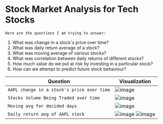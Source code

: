 # Stock Market Analysis for Tech Stocks
`Here are the questions I am trying to answer:`
1. What was change in a stock's price over time?
2. What was daily return average of a stock?
3. What was moving average of various stocks?
4. What was correlation between daily returns of different stocks?
5. How much value do we put at risk by investing in a particular stock?
6. How can we attempt to predict future stock behaviour?

Question | Visualization
-----|------
`AAPL change in a stock's price over time` | ![image](https://user-images.githubusercontent.com/26667491/128809809-2430fcd0-a0cc-46a4-896b-dbe5281ce098.png)
`Stocks Volume Being Traded over time` | ![image](https://user-images.githubusercontent.com/26667491/128809868-41e63922-2781-439e-8cb7-869c90a1d3be.png)
`Moving avg for decided days` | ![image](https://user-images.githubusercontent.com/26667491/128809974-0a3c7f77-e092-4cdc-89a3-f1a79a3b3480.png)
`Daily return avg of AAPL stock` | ![image](https://user-images.githubusercontent.com/26667491/128810064-0993fb39-79f9-4f0f-910b-8ebf08ccd7b6.png) ![image](https://user-images.githubusercontent.com/26667491/128810085-dbbafaf6-bf2b-4bc0-bc1c-7bcd82b7f804.png)


